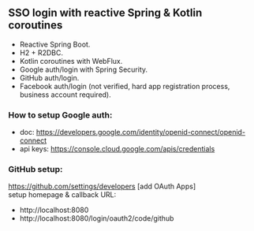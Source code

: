 ## SSO login with reactive Spring & Kotlin coroutines

- Reactive Spring Boot.
- H2 + R2DBC.
- Kotlin coroutines with WebFlux.
- Google auth/login with Spring Security.
- GitHub auth/login.
- Facebook auth/login (not verified, hard app registration process, business account required).

### How to setup Google auth:
- doc: https://developers.google.com/identity/openid-connect/openid-connect
- api keys: https://console.cloud.google.com/apis/credentials

### GitHub setup:
https://github.com/settings/developers [add OAuth Apps]
<br> setup homepage & callback URL:

- http://localhost:8080
- http://localhost:8080/login/oauth2/code/github
